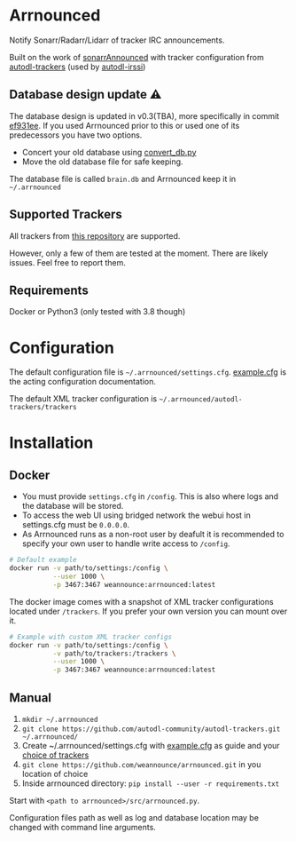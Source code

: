 # Arrnounced

Notify Sonarr/Radarr/Lidarr of tracker IRC announcements.

Built on the work of
[sonarrAnnounced](https://github.com/l3uddz/sonarrAnnounced) with tracker
configuration from
[autodl-trackers](https://github.com/autodl-community/autodl-trackers) (used by
[autodl-irssi](https://github.com/autodl-community/autodl-irssi))

## Database design update :warning:
The database design is updated in v0.3(TBA), more specifically in commit
[ef931ee](https://github.com/weannounce/arrnounced/commit/ef931eef27348f82254d601f96d094a7b9f147bb).
If you used Arrnounced prior to this or used one of its predecessors you have two
options.
* Concert your old database using [convert_db.py](https://github.com/weannounce/arrnounced/blob/master/convert_db.py)
* Move the old database file for safe keeping.

The database file is called `brain.db` and Arrnounced keep it in `~/.arrnounced`

## Supported Trackers
All trackers from [this
repository](https://github.com/autodl-community/autodl-trackers/tree/master/trackers)
are supported.

However, only a few of them are tested at the moment. There are likely issues. Feel free to report them.

## Requirements

Docker or Python3 (only tested with 3.8 though)

# Configuration

The default configuration file is `~/.arrnounced/settings.cfg`.
[example.cfg](https://github.com/weannounce/arrnounced/blob/master/example.cfg)
is the acting configuration documentation.

The default XML tracker configuration is `~/.arrnounced/autodl-trackers/trackers`

# Installation

## Docker
* You must provide `settings.cfg` in `/config`. This is also where logs and the database will be stored.
* To access the web UI using bridged network the webui host in settings.cfg must be `0.0.0.0`.
* As Arrnounced runs as a non-root user by deafult it is recommended to specify your own user to handle write access to `/config`.

```bash
# Default example
docker run -v path/to/settings:/config \
           --user 1000 \
           -p 3467:3467 weannounce:arrnounced:latest
```

The docker image comes with a snapshot of XML tracker configurations located under `/trackers`. If you prefer your own version you can mount over it.

```bash
# Example with custom XML tracker configs
docker run -v path/to/settings:/config \
           -v path/to/trackers:/trackers \
           --user 1000 \
           -p 3467:3467 weannounce:arrnounced:latest
```

## Manual

1. `mkdir ~/.arrnounced`
2. `git clone https://github.com/autodl-community/autodl-trackers.git ~/.arrnounced/`
3. Create ~/.arrnounced/settings.cfg with
   [example.cfg](https://github.com/weannounce/arrnounced/blob/master/example.cfg)
   as guide and your [choice of
   trackers](https://github.com/autodl-community/autodl-trackers/tree/master/trackers)
4. `git clone https://github.com/weannounce/arrnounced.git` in you location of choice
5. Inside arrnounced directory: `pip install --user -r requirements.txt`

Start with `<path to arrnounced>/src/arrnounced.py`.

Configuration files path as well as log and database location may be changed with command line arguments.
